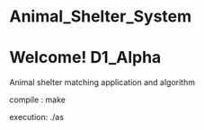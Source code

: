 # Animal_Shelter_System
# Welcome! D1_Alpha
Animal shelter matching application and algorithm

compile :
  make

execution:
  ./as
